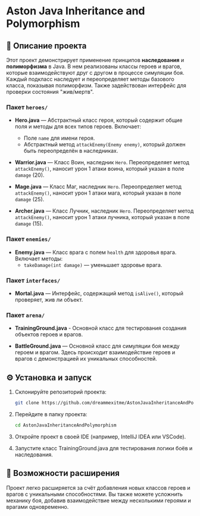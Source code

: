 # Aston Java Inheritance and Polymorphism

## 📄 Описание проекта

Этот проект демонстрирует применение принципов **наследования** и **полиморфизма** в Java. В нем реализованы классы героев и врагов, которые взаимодействуют друг с другом в процессе симуляции боя. Каждый подкласс наследует и переопределяет методы базового класса, показывая полиморфизм. Также задействован интерфейс для проверки состояния "жив/мертв".

### Пакет `heroes/`

- **Hero.java** — Абстрактный класс героя, который содержит общие поля и методы для всех типов героев. Включает:
  - Поле `name` для имени героя.
  - Абстрактный метод `attackEnemy(Enemy enemy)`, который должен быть переопределён в наследниках.

- **Warrior.java** — Класс Воин, наследник `Hero`. Переопределяет метод `attackEnemy()`, наносит урон 1 атаки воина, который указан в поле `damage` (20).

- **Mage.java** — Класс Маг, наследник `Hero`. Переопределяет метод `attackEnemy()`, наносит урон 1 атаки мага, который указан в поле `damage` (25).

- **Archer.java** — Класс Лучник, наследник `Hero`. Переопределяет метод `attackEnemy()`, наносит урон 1 атаки лучника, который указан в поле `damage` (15).

### Пакет `enemies/`

- **Enemy.java** — Класс врага с полем `health` для здоровья врага. Включает методы:
  - `takeDamage(int damage)` — уменьшает здоровье врага.

### Пакет `interfaces/`

- **Mortal.java** — Интерфейс, содержащий метод `isAlive()`, который проверяет, жив ли объект.

### Пакет `arena/`

- **TrainingGround.java** - Основной класс для тестирования создания объектов героев и врагов.

- **BattleGround.java** — Основной класс для симуляции боя между героем и врагом. Здесь происходит взаимодействие героев и врагов с демонстрацией их уникальных способностей.

## ⚙️ Установка и запуск

1. Склонируйте репозиторий проекта:

   ```bash
   git clone https://github.com/dreammexitme/AstonJavaInheritanceAndPolymorphism.git
   ```

2. Перейдите в папку проекта:

   ```bash
   cd AstonJavaInheritanceAndPolymorphism
   ```

3. Откройте проект в своей IDE (например, IntelliJ IDEA или VSCode).

4. Запустите класс TrainingGround.java для тестирования логики боёв и наследования.

## 🔧 Возможности расширения

Проект легко расширяется за счёт добавления новых классов героев и врагов с уникальными способностями. Вы также можете усложнить механику боя, добавив взаимодействие между несколькими героями и врагами одновременно.